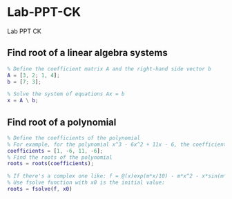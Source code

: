 # Lab-PPT-CK
Lab PPT CK 

## Find root of a linear algebra systems
```matlab
% Define the coefficient matrix A and the right-hand side vector b
A = [3, 2; 1, 4];
b = [7; 3];

% Solve the system of equations Ax = b
x = A \ b;
```

## Find root of a polynomial
```matlab
% Define the coefficients of the polynomial
% For example, for the polynomial x^3 - 6x^2 + 11x - 6, the coefficients are [1, -6, 11, -6]
coefficients = [1, -6, 11, -6];
% Find the roots of the polynomial
roots = roots(coefficients);

% If there's a complex one like: f = @(x)exp(m*x/10) - m*x^2 - x*sin(m*x/10)
% Use fsolve function with x0 is the initial value: 
roots = fsolve(f, x0) 
```
